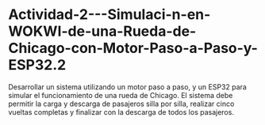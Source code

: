 # Actividad-2---Simulaci-n-en-WOKWI-de-una-Rueda-de-Chicago-con-Motor-Paso-a-Paso-y-ESP32.2
Desarrollar un sistema utilizando un motor paso a paso, y un ESP32 para simular el funcionamiento de una rueda de Chicago. El sistema debe permitir la carga y descarga de pasajeros silla por silla, realizar cinco vueltas completas y finalizar con la descarga de todos los pasajeros.
